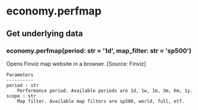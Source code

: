 # economy.perfmap

## Get underlying data 
### economy.perfmap(period: str = '1d', map_filter: str = 'sp500')

Opens Finviz map website in a browser. [Source: Finviz]

    Parameters
    ----------
    period : str
        Performance period. Available periods are 1d, 1w, 1m, 3m, 6m, 1y.
    scope : str
        Map filter. Available map filters are sp500, world, full, etf.
